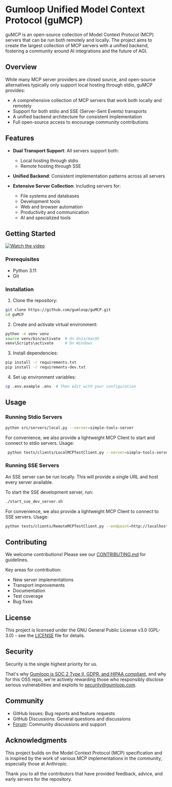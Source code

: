 # Gumloop Unified Model Context Protocol (guMCP)

guMCP is an open-source collection of Model Context Protocol (MCP) servers that can be run both remotely and locally. The project aims to create the largest collection of MCP servers with a unified backend, fostering a community around AI integrations and the future of AGI.

## Overview

While many MCP server providers are closed source, and open-source alternatives typically only support local hosting through stdio, guMCP provides:

- A comprehensive collection of MCP servers that work both locally and remotely
- Support for both stdio and SSE (Server-Sent Events) transports
- A unified backend architecture for consistent implementation
- Full open-source access to encourage community contributions

## Features

- **Dual Transport Support**: All servers support both:

  - Local hosting through stdio
  - Remote hosting through SSE

- **Unified Backend**: Consistent implementation patterns across all servers

- **Extensive Server Collection**: Including servers for:
  - File systems and databases
  - Development tools
  - Web and browser automation
  - Productivity and communication
  - AI and specialized tools

## Getting Started

[![Watch the video](https://www.gumloop.com/_next/image?url=%2Fimages%2Fmcp%2FGuideVideo.png&w=1920&q=75)](https://vimeo.com/1070438737/8dea56e6a1)

### Prerequisites

- Python 3.11
- Git

### Installation

1. Clone the repository:

```bash
git clone https://github.com/gumloop/guMCP.git
cd guMCP
```

2. Create and activate virtual environment:

```bash
python -m venv venv
source venv/bin/activate  # On Unix/macOS
venv\Scripts\activate     # On Windows
```

3. Install dependencies:

```bash
pip install -r requirements.txt
pip install -r requirements-dev.txt
```

4. Set up environment variables:

```bash
cp .env.example .env  # Then edit with your configuration
```

## Usage

### Running Stdio Servers

```bash
python src/servers/local.py --server=simple-tools-server
```

For convenience, we also provide a lightweight MCP Client to start and connect to stdio servers. Usage:

```bash
 python tests/clients/LocalMCPTestClient.py --server=simple-tools-server
```

### Running SSE Servers

An SSE server can be run locally. This will provide a single URL and host every server available.

To start the SSE development server, run:

```bash
./start_sse_dev_server.sh
```

For convenience, we also provide a lightweight MCP Client to connect to SSE servers. Usage:

```bash
python tests/clients/RemoteMCPTestClient.py --endpoint=http://localhost:8000/simple-tools-server/local
```

## Contributing

We welcome contributions! Please see our [CONTRIBUTING.md](CONTRIBUTING.MD) for guidelines.

Key areas for contribution:

- New server implementations
- Transport improvements
- Documentation
- Test coverage
- Bug fixes

## License

This project is licensed under the GNU General Public License v3.0 (GPL-3.0) - see the [LICENSE](LICENSE) file for details.

## Security

Security is the single highest priority for us.

That's why [Gumloop is SOC 2 Type II, GDPR, and HIPAA compliant](https://trust.gumloop.com/), and why for this OSS repo, we're actively rewarding those who responsibly disclose serious vulnerabilities and exploits to security@gumloop.com.

## Community

- GitHub Issues: Bug reports and feature requests
- GitHub Discussions: General questions and discussions
- [Forum](https://forum.gumloop.com/): Community discussions and support

## Acknowledgments

This project builds on the Model Context Protocol (MCP) specification and is inspired by the work of various MCP implementations in the community, especially those at Anthropic.

Thank you to all the contributors that have provided feedback, advice, and early servers for the repository.
